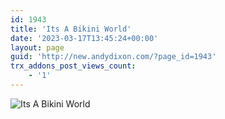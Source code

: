 ```yaml
---
id: 1943
title: 'Its A Bikini World'
date: '2023-03-17T13:45:24+00:00'
layout: page
guid: 'http://new.andydixon.com/?page_id=1943'
trx_addons_post_views_count:
    - '1'
---
```


![Its A Bikini World](https://i0.wp.com/assets.g8x2.ldn.idrivee2-23.com/posters/Its%20A%20Bikini%20World%2001.jpg?w=1200&ssl=1 "Its A Bikini World")